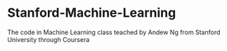 Stanford-Machine-Learning
=========================

The code in Machine Learning class teached by Andew Ng from Stanford University through Coursera

